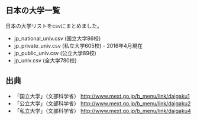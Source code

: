 ## 日本の大学一覧

日本の大学リストをcsvにまとめました。

- jp_national_univ.csv (国立大学86校)
- jp_private_univ.csv (私立大学605校) - 2016年4月現在
- jp_public_univ.csv (公立大学89校)
- jp_univ.csv (全大学780校)

## 出典
- 「国立大学」（文部科学省） http://www.mext.go.jp/b_menu/link/daigaku1
- 「公立大学」（文部科学省） http://www.mext.go.jp/b_menu/link/daigaku2
- 「私立大学」（文部科学省） http://www.mext.go.jp/b_menu/link/daigaku4
